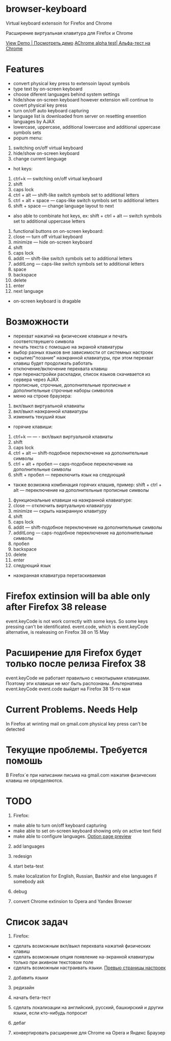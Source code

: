 # browser-keyboard
Virtual keyboard extensoin for Firefox and Chrome

Расширение виртуальная клавитура для Firefox и Chrome

[View Demo | Посмотреть демо](http://browser-keyboard.github.io/demo/index.html)
[AChrome alpha test| Альфа-тест на Chrome](https://chrome.google.com/webstore/detail/browser-keyboardalpha/fkbfahodmkmnemdhcnejmafailmahkkp?hl=ru)

# Features 

* convert physical key press to extensoin layout symbols
* type text by on-screen keyboard
* choose diferent languages behind system settings
* hide/show on-screen keyboard however extension will continue to covert physical key press
* turn on/off auto keyboard capturing
* language list is downloaded from server on resetting enxention languages by AJAX
* lowercase, uppercase, additional lowercase and additional uppercase symbols sets
* popum menu: 
1. switching on/off virtual keyboard
2. hide/show on-screen keyboard
3. change current language
* hot keys:

1. ctrl+k — switching on/off virtual keyboard
2. shift
3. caps lock
4. ctrl + alt — shift-like switch symbols set to additional letters
5. ctrl + alt + space — caps-like switch symbols set to additional letters
6. shift + space — change language layout to next

* also able to combinate hot keys, ex: shift + ctrl + alt — switch symbols set to additional uppercase letters

1. functional buttons on on-screen keyboard:
2. close — turn off virtual keyboard
3. minimize — hide on-screen keyboard
4. shift
5. caps lock
6. addit — shift-like switch symbols set to additional letters
7. additLong — caps-like switch symbols set to additional letters
8. space
9. backspace
10. delete
11. enter
12. next language

* on-screen keyboard is dragable

# Возможности
* перехват нажатий на физические клавиши и печать соответствуешего символа
* печать текста с помощью на экраной клавиатуры
* выбор разных языков вне зависимости от системных настроек
* скрытие/"позание" наэкранной клавиатуры, при этом перехват клавиш будет продолжать работать
* отключение/включение перехвата клавиш
* при перенастройки раскладки, список языков скачивается из сервера через AJAX
* прописные, строчные, дополнительные прописные и дополнительные строчные наборы символов
* меню на строке браузера: 

1. вкл/выкл виртуальной клавиаты
2. вкл/выкл наэкранной клавиатуры
3. изменить текуший язык

* горячие клавиши:

1. ctrl+k — — - вкл/выкл виртуальной клавиаты
2. shift
3. caps lock
4. ctrl + alt — shift-подобное переключение на дополнительные символы
5. ctrl + alt + пробел — caps-подобное переключение на дополнительные символы
6. shift + пробел — переключить язык на следующий

* также возможна комбинация горячих клашив, пример: shift + ctrl + alt — переключение на дополнительные прописные символы

1. функциональные клавиши на наэкранной клавиатуре:
2. close — отключить виртуальную клавиатуру
3. minimize — скрыть наэкранную клавитуру
4. shift
5. caps lock
6. addit — shift-подобное переключение на дополнительные символы
7. additLong — caps-подобное переключение на дополнительные символы
8. пробел
9. backspace
10. delete
11. enter
12. следующий язык

* наэкранная клавиатура перетаскиваемая

# Firefox extinsion will ba able only after Firefox 38 release
event.keyCode is not work correctly with some keys. So some keys pressing can't be identificated. 
event.code, which is event.keyCode alternative, is realeasing on Firefox 38 on 15 May

# Расширение для Firefox будет только после релиза Firefox 38
event.keyCode не работает правильно с некотырыми клавишами. Поэтому эти клавиши не мог быть распознаны.
Альтернатива event.keyCode event.code выйдет на Firefox 38 15-го мая


# Current Problems. Needs Help
In Firefox at wrinting mail on gmail.com physical key press can't be detected

# Текущие проблемы. Требуется помошь
В Firefox`е при написании письма на gmail.com нажатия физических клавиш не определяются.

# TODO
1) Firefox:

* make able to turn on/off keyboard capturing
* make able to set on-screen keyboard showing only on active text field
* make able to configure languages. [Option page preview](http://browser-keyboard.github.io/languages/index.html)

2) add languages

3) redesign 

4) start beta-test

5) make localization for English, Russian, Bashkir and else languages if somebody ask

6) debug

7) convert Chrome extinsion to Opera and Yandex Browser


# Список задач
1) Firefox:

* сделать возможным вкл/выкл перехвата нажатий физических клавиш
* сделать возможным опция появление на-экранной клавиатуры только при акивном текстовом поле
* сделать возможным настраивать языки. [Превью страницы настроек](http://browser-keyboard.github.io/languages/index.html)

2) добавить языки

3) редизайн

4) начать бета-тест

5) сделать локализации на английский, русский, башкирский и другии языки, если кто-нибудь попросит

6) дебаг

7) конвертировать расширение для Chrome на Opera и Яндекс Браузер

